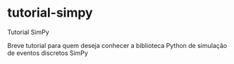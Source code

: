 # tutorial-simpy
Tutorial SimPy

Breve tutorial para quem deseja conhecer a biblioteca Python de simulação de eventos discretos SimPy
